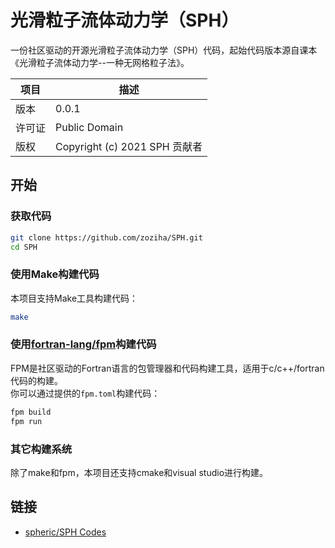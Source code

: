 # 光滑粒子流体动力学（SPH）

一份社区驱动的开源光滑粒子流体动力学（SPH）代码，起始代码版本源自课本《光滑粒子流体动力学--一种无网格粒子法》。

| 项目 | 描述 |
| --- | --- |
| 版本 | 0.0.1 |
| 许可证 | Public Domain |
| 版权 | Copyright (c) 2021 SPH 贡献者 |

## 开始

### 获取代码

```sh
git clone https://github.com/zoziha/SPH.git
cd SPH
```

### 使用Make构建代码

本项目支持Make工具构建代码：

```sh
make
```

### 使用[fortran-lang/fpm](https://github.com/fortran-lang/fpm)构建代码

FPM是社区驱动的Fortran语言的包管理器和代码构建工具，适用于c/c++/fortran代码的构建。  
你可以通过提供的`fpm.toml`构建代码：

```sh
fpm build
fpm run
```

### 其它构建系统

除了make和fpm，本项目还支持cmake和visual studio进行构建。

## 链接

+ [spheric/SPH Codes](https://spheric-sph.org/sph-projects-and-codes)
